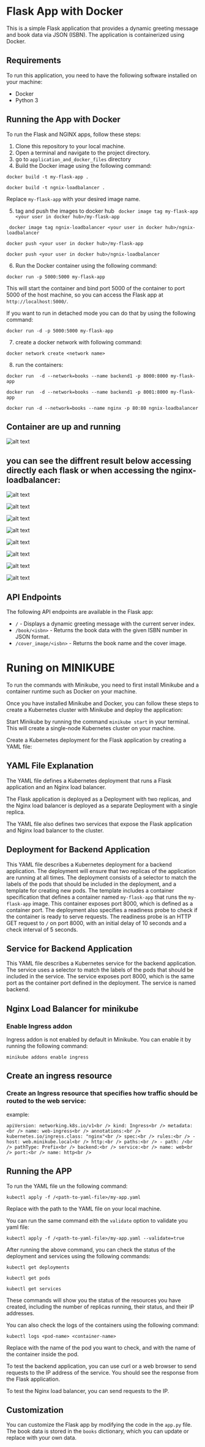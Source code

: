 # Flask App with Docker

This is a simple Flask application that provides a dynamic greeting message and book data via JSON (ISBN). The application is containerized using Docker.

## Requirements

To run this application, you need to have the following software installed on your machine:

- Docker
- Python 3

## Running the App with Docker

To run the Flask  and NGINX apps, follow these steps:

1. Clone this repository to your local machine.
2. Open a terminal and navigate to the project directory.
3. go to `application_and_docker_files` directory
4. Build the Docker image using the following command:

```docker build -t my-flask-app .```

```docker build -t ngnix-loadbalancer .```

Replace `my-flask-app` with your desired image name.

5. tag and push the images to docker hub
``` docker image tag my-flask-app <your user in docker hub>/my-flask-app```

``` docker image tag ngnix-loadbalancer <your user in docker hub>/ngnix-loadbalancer```

```docker push <your user in docker hub>/my-flask-app```

```docker push <your user in docker hub>/ngnix-loadbalancer```

6. Run the Docker container using the following command:

```docker run -p 5000:5000 my-flask-app```

This will start the container and bind port 5000 of the container to port 5000 of the host machine, so you can access the Flask app at `http://localhost:5000/`.

If you want to run in detached mode you can do that by using the following command:

```docker run -d -p 5000:5000 my-flask-app```

7. create a docker network with following command:

```docker network create <network name>```

8. run the containers:

```docker run  -d --network=books --name backend1 -p 8000:8000 my-flask-app``` 

```docker run  -d --network=books --name backend1 -p 8001:8000 my-flask-app``` 

```docker run -d --network=books --name nginx -p 80:80 ngnix-loadbalancer```

## Container are up and running


![alt text](https://github.com/YoniSneOr/LavaProject/blob/main/pictures/image9.png)

## you can see the  diffrent result below accessing directly each flask or when accessing the nginx-loadbalancer:

  
![alt text](https://github.com/YoniSneOr/LavaProject/blob/main/pictures/image.png)

![alt text](https://github.com/YoniSneOr/LavaProject/blob/main/pictures/image1.png)

![alt text](https://github.com/YoniSneOr/LavaProject/blob/main/pictures/image2.png)

![alt text](https://github.com/YoniSneOr/LavaProject/blob/main/pictures/image4.png)

![alt text](https://github.com/YoniSneOr/LavaProject/blob/main/pictures/image5.png)

![alt text](https://github.com/YoniSneOr/LavaProject/blob/main/pictures/image6.png)

![alt text](https://github.com/YoniSneOr/LavaProject/blob/main/pictures/image7.png)

![alt text](https://github.com/YoniSneOr/LavaProject/blob/main/pictures/image8.png)


## API Endpoints

The following API endpoints are available in the Flask app:

- `/` - Displays a dynamic greeting message with the current server index.
- `/book/<isbn>` - Returns the book data with the given ISBN number in JSON format.
- `/cover_image/<isbn>` - Returns the book name and the cover image.


# Runing on MINIKUBE

To run the commands with Minikube, you need to first install Minikube and a container runtime such as Docker on your machine.

Once you have installed Minikube and Docker, you can follow these steps to create a Kubernetes cluster with Minikube and deploy the application:

Start Minikube by running the command ```minikube start``` in your terminal. This will create a single-node Kubernetes cluster on your machine.

Create a Kubernetes deployment for the Flask application by creating a YAML file:

## YAML File Explanation

The YAML file defines a Kubernetes deployment that runs a Flask application and an Nginx load balancer.

The Flask application is deployed as a Deployment with two replicas, and the Nginx load balancer is deployed as a separate Deployment with a single replica.

The YAML file also defines two services that expose the Flask application and Nginx load balancer to the cluster.

## Deployment for Backend Application
This YAML file describes a Kubernetes deployment for a backend application. The deployment will ensure that two replicas of the application are running at all times. The deployment consists of a selector to match the labels of the pods that should be included in the deployment, and a template for creating new pods. The template includes a container specification that defines a container named `my-flask-app` that runs the `my-flask-app` image. This container exposes port 8000, which is defined as a container port. The deployment also specifies a readiness probe to check if the container is ready to serve requests. The readiness probe is an HTTP GET request to `/` on port 8000, with an initial delay of 10 seconds and a check interval of 5 seconds.

## Service for Backend Application
This YAML file describes a Kubernetes service for the backend application. The service uses a selector to match the labels of the pods that should be included in the service. The service exposes port 8000, which is the same port as the container port defined in the deployment. The service is named backend.

## Nginx Load Balancer for minikube

### Enable Ingress addon

Ingress addon is not enabled by default in Minikube. You can enable it by running the following command:

```minikube addons enable ingress```

## Create an ingress resource

### Create an Ingress resource that specifies how traffic should be routed to the web service:

example:

`apiVersion: networking.k8s.io/v1<br />
kind: Ingress<br />
metadata:<br />
  name: web-ingress<br />
  annotations:<br />
    kubernetes.io/ingress.class: "nginx"<br />
spec:<br />
  rules:<br />
    - host: web.minikube.local<br />
      http:<br />
        paths:<br />
          - path: /<br />
            pathType: Prefix<br />
            backend:<br />
              service:<br />
                name: web<br />
                port:<br />
                  name: http<br />
`



## Running the APP
To run the YAML file un the following command:

```kubectl apply -f /<path-to-yaml-file>/my-app.yaml```

Replace <path-to-yaml-file> with the path to the YAML file on your local machine.

You can run the same command eith the `validate` option to validate you yaml file:

```kubectl apply -f /<path-to-yaml-file>/my-app.yaml --validate=true ```

After running the above command, you can check the status of the deployment and services using the following commands:

```kubectl get deployments```

```kubectl get pods```

```kubectl get services```

These commands will show you the status of the resources you have created, including the number of replicas running, their status, and their IP addresses.

You can also check the logs of the containers using the following command:

```kubectl logs <pod-name> <container-name>```

Replace <pod-name> with the name of the pod you want to check, and <container-name> with the name of the container inside the pod.

To test the backend application, you can use curl or a web browser to send requests to the IP address of the service. You should see the response from the Flask application.

To test the Nginx load balancer, you can send requests to the IP.


## Customization

You can customize the Flask app by modifying the code in the `app.py` file. The book data is stored in the `books` dictionary, which you can update or replace with your own data.

